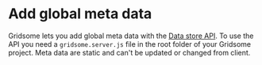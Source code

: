 # Add global meta data

Gridsome lets you add global meta data with the [Data store API](/docs/data-store-api). To use the API you need a `gridsome.server.js` file in the root folder of your Gridsome project.  Meta data are static and can't be updated or changed from client.
